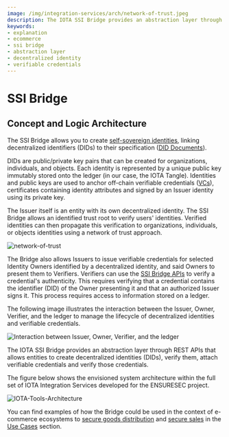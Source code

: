 ```yaml
---
image: /img/integration-services/arch/network-of-trust.jpeg
description: The IOTA SSI Bridge provides an abstraction layer through REST APIs that allows entities to create decentralized identities (DIDs), verify them, attach verifiable credentials and verify them.
keywords:
- explanation
- ecommerce
- ssi bridge
- abstraction layer
- decentralized identity
- verifiable credentials
---
```

# SSI Bridge

## Concept and Logic Architecture

The SSI Bridge allows you to create [self-sovereign identities](../../identity.md), linking
decentralized identifiers (DIDs) to their specification ([DID Documents](https://www.w3.org/TR/did-core/)).

DIDs are public/private key pairs that can be created for organizations, individuals, and objects. Each identity is
represented by a unique public key immutably stored onto the ledger (in our case, the IOTA Tangle). Identities and
public keys are used to anchor off-chain verifiable credentials ([VCs](https://www.w3.org/TR/vc-data-model/)),
certificates containing identity attributes and signed by an Issuer identity using its private key.

The Issuer itself is an entity with its own decentralized identity. The SSI Bridge allows an identified trust root to
verify users' identities. Verified identities can then propagate this verification to organizations,
individuals, or objects identities using a network of trust approach.

![network-of-trust](/img/integration-services/arch/network-of-trust.png)

The Bridge also allows Issuers to issue verifiable credentials for selected Identity Owners identified by a
decentralized identity, and said Owners to present them to Verifiers. Verifiers can use
the [SSI Bridge APIs](API-definition.md) to verify a credential's authenticity. This requires verifying that a
credential contains the identifier (DID) of the Owner presenting it and that an authorized Issuer signs it. This process
requires access to information stored on a ledger.

The following image illustrates the interaction between the Issuer, Owner, Verifier, and the ledger to manage the
lifecycle of decentralized identities and verifiable credentials.

![Interaction between Issuer, Owner, Verifier, and the ledger](/img/integration-services/issuer-owner-verifier-interaction.png)

The IOTA SSI Bridge provides an abstraction layer through REST APIs that allows entities to create
decentralized identities (DIDs), verify them, attach verifiable credentials and verify those credentials.

The figure below shows the envisioned system architecture within the full set of IOTA Integration Services developed for
the ENSURESEC project.

![IOTA-Tools-Architecture](/img/integration-services/architecture-integration.png)

You can find examples of how the Bridge could be used in the context of e-commerce ecosystems
to [secure goods distribution](use-cases.md#secure-goods-distribution)
and [secure sales](use-cases.md#secure-e-commerce-sales) in the [Use Cases](use-cases.md) section.




